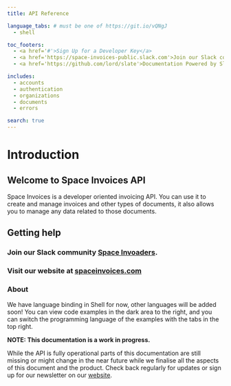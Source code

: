 ```yaml
---
title: API Reference

language_tabs: # must be one of https://git.io/vQNgJ
  - shell

toc_footers:
  - <a href='#'>Sign Up for a Developer Key</a>
  - <a href='https://space-invoices-public.slack.com'>Join our Slack community</a>
  - <a href='https://github.com/lord/slate'>Documentation Powered by Slate</a>

includes:
  - accounts
  - authentication
  - organizations
  - documents
  - errors

search: true
---
```


# Introduction

## Welcome to Space Invoices API

Space Invoices is a developer oriented invoicing API. You can use it to create and manage invoices and other types of documents, it also allows you to manage any data related to those documents.

## Getting help

### Join our Slack community [Space Invoaders](https://space-invoices-public.slack.com).

### Visit our website at [spaceinvoices.com](https://spaceinvoices.com)

### About

We have language binding in Shell for now, other languages will be added soon! You can view code examples in the dark area to the right, and you can switch the programming language of the examples with the tabs in the top right.

<aside class="warning"><strong>NOTE: This documentation is a work in progress.</strong></aside>

While the API is fully operational parts of this documentation are still missing or might change in the near future while we finalise all the aspects of this document and the product. Check back regularly for updates or sign up for our newsletter on our <a href="https://spaceinvoices.com">website</a>.

